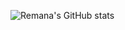 ![Remana's GitHub stats](https://github-readme-stats.vercel.app/api?username=Permana721&theme=tokyonight&show_icons=true)
